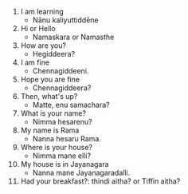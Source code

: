 1. I am learning 
    - Nānu kaliyuttiddēne
1. Hi or Hello
    - Namaskara or Namasthe
1. How are you?
    - Hegiddeera?
1. I am fine
    - Chennagiddeeni.
1. Hope you are fine
    - Chennagiddeera?
1. Then, what's up?
    - Matte, enu samachara?
1. What is your name?
    - Nimma hesarenu?
1. My name is Rama
    - Nanna hesaru Rama.
1. Where is your house?
    - Nimma mane elli?
1. My house is in Jayanagara
    - Nanna mane Jayanagaradalli.
1. Had your breakfast?: thindi aitha? or Tiffin aitha?


